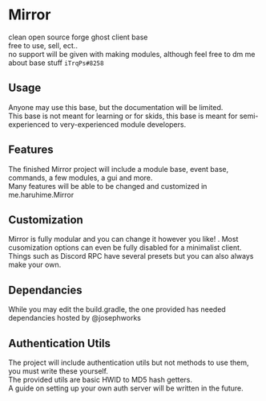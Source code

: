 # Mirror
clean open source forge ghost client base  
free to use, sell, ect..  
no support will be given with making modules, although feel free to dm me about base stuff `iTrqPs#8258`
  
## Usage  
Anyone may use this base, but the documentation will be limited.  
This base is not meant for learning or for skids, this base is meant for semi-experienced to very-experienced module developers.
  
## Features  
The finished Mirror project will include a module base, event base, commands, a few modules, a gui and more.  
Many features will be able to be changed and customized in me.haruhime.Mirror  

## Customization  
Mirror is fully modular and you can change it however you like! .
Most cusomization options can even be fully disabled for a minimalist client.  
Things such as Discord RPC have several presets but you can also always make your own.

## Dependancies  
While you may edit the build.gradle, the one provided has needed dependancies hosted by @josephworks

## Authentication Utils   
The project will include authentication utils but not methods to use them, you must write these yourself.  
The provided utils are basic HWID to MD5 hash getters.  
A guide on setting up your own auth server will be written in the future.  
